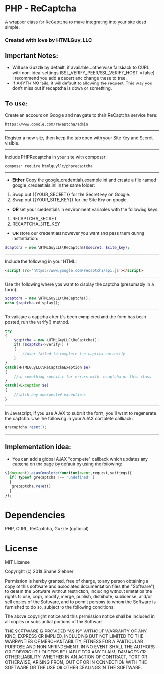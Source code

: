 # PHP - ReCaptcha
A wrapper class for ReCaptcha to make integrating into your site dead simple.

### Created with love by HTMLGuy, LLC
 
## Important Notes:

* Will use Guzzle by default, if available...otherwise fallsback to CURL with non-ideal settings
(SSL_VERIFY_PEER/SSL_VERIFY_HOST = false) - I recommend you add a cacert and change these to true.
* If ANYTHING fails, it will default to allowing the request. This way you don't miss out if recaptcha is down or something.

## To use:

Create an account on Google and navigate to their ReCaptcha service here:
```link
https://www.google.com/recaptcha/admin
```
___
Register a new site, then keep the tab open with your Site Key and Secret visible.
___
Include PHPRecaptcha in your site with composer:
```bash
composer require htmlguyllc/phprecaptcha
```
___
+ __Either__ Copy the google_credentials.example.ini and create a file named google_credentials.ini in the same folder:
 1. Swap out {{YOUR_SECRET}} for the Secret key on Google.
 2. Swap out {{YOUR_SITE_KEY}} for the Site Key on google.
 
+ __OR__ set your credentials in environment variables with the following keys:
 1. RECAPTCHA_SECRET
 2. RECAPTCHA_SITE_KEY
 
+ __OR__ store our credentials however you want and pass them during instantiation:
 ```php
 $captcha = new \HTMLGuyLLC\ReCaptcha($secret, $site_key);
 ```
___

Include the following in your HTML:
```html
<script src='https://www.google.com/recaptcha/api.js'></script>
```
___
Use the following where you want to display the captcha (presumably in a form):

```php
$captcha = new \HTMLGuyLLC\ReCaptcha();
echo $captcha->display();
```
___
To validate a captcha after it's been completed and the form has been posted, run the verify() method.
```php
try
{
    $captcha = new \HTMLGuyLLC\ReCaptcha();
    if( !$captcha->verify() )
    {
        //user failed to complete the captcha correctly
    }
}
catch(\HTMLGuyLLC\ReCaptchaExeption $e)
{
    //do something specific for errors with recaptcha or this class
}
catch(\Exception $e)
{
    //catch any unexpected exceptions
}
```
___
In Javascript, if you use AJAX to submit the form, you'll want to regenerate the captcha.
Use the following in your AJAX complete callback:

```javascript
grecaptcha.reset();
```
___
## Implementation idea:

* You can add a global AJAX "complete" callback which updates any captcha on the page by default by using the following:

```javascript
$(document).ajaxComplete(function(event,request,settings){
  if( typeof grecaptcha !== 'undefined' )
  {
   grecaptcha.reset()
  }
});
```

Dependencies
=======
PHP, CURL, ReCaptcha, Guzzle (optional)

License
=======
MIT License

Copyright (c) 2018 Shane Stebner

Permission is hereby granted, free of charge, to any person obtaining a copy
of this software and associated documentation files (the "Software"), to deal
in the Software without restriction, including without limitation the rights
to use, copy, modify, merge, publish, distribute, sublicense, and/or sell
copies of the Software, and to permit persons to whom the Software is
furnished to do so, subject to the following conditions:

The above copyright notice and this permission notice shall be included in all
copies or substantial portions of the Software.

THE SOFTWARE IS PROVIDED "AS IS", WITHOUT WARRANTY OF ANY KIND, EXPRESS OR
IMPLIED, INCLUDING BUT NOT LIMITED TO THE WARRANTIES OF MERCHANTABILITY,
FITNESS FOR A PARTICULAR PURPOSE AND NONINFRINGEMENT. IN NO EVENT SHALL THE
AUTHORS OR COPYRIGHT HOLDERS BE LIABLE FOR ANY CLAIM, DAMAGES OR OTHER
LIABILITY, WHETHER IN AN ACTION OF CONTRACT, TORT OR OTHERWISE, ARISING FROM,
OUT OF OR IN CONNECTION WITH THE SOFTWARE OR THE USE OR OTHER DEALINGS IN THE
SOFTWARE.
